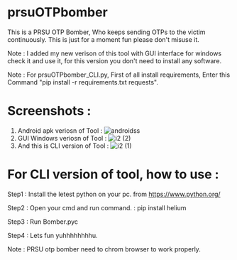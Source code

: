 # prsuOTPbomber
This is a PRSU OTP Bomber, Who keeps sending OTPs to the victim continuously. This is just for a moment fun please don't misuse it.

Note : I added my new verison of this tool with GUI interface for windows check it and use it, for this version you don't need to install any software.

Note : For prsuOTPbomber_CLI.py, First of all install requirements, Enter this Command "pip install -r requirements.txt requests".
# Screenshots :
1) Android apk veriosn of Tool :
![androidss](https://github.com/Rak5ha5/prsuOTPbomber/assets/145470189/3b03e641-4cdd-4b98-98c3-9cb1a4f4fb12)
3) GUI Windows veriosn of Tool : 
![i2 (2)](https://github.com/Rak5ha5/prsuOTPbomber/assets/145470189/762e7345-704f-4145-aa67-cfafb8d5a3dd)
4) And this is CLI version of Tool : 
![i2 (1)](https://github.com/Rak5ha5/prsuOTPbomber/assets/145470189/7bb5b069-2b74-4893-a9cd-0745f018ac29)
# For CLI version of tool, how to use : 
Step1 : Install the letest python on your pc. 
        from https://www.python.org/
        
Step2 : Open your cmd and run command. 
      : pip install helium
      
Step3 : Run Bomber.pyc 

Step4 : Lets fun yuhhhhhhhhu.

Note : PRSU otp bomber need to chrom browser to work properly. 
